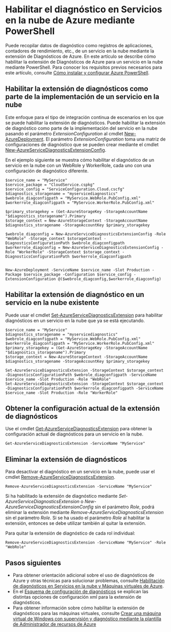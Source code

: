 <properties 
	pageTitle="Habilitar el diagnóstico en Servicios en la nube de Azure mediante PowerShell | Microsoft Azure" 
	description="Obtener información sobre cómo habilitar el diagnóstico en servicios en la nube mediante PowerShell" 
	services="cloud-services" 
	documentationCenter=".net" 
	authors="sbtron" 
	manager="" 
	editor=""/>

<tags 
	ms.service="cloud-services" 
	ms.workload="tbd" 
	ms.tgt_pltfrm="na" 
	ms.devlang="dotnet" 
	ms.topic="article" 
	ms.date="11/16/2015" 
	ms.author="saurabh"/>


# Habilitar el diagnóstico en Servicios en la nube de Azure mediante PowerShell

Puede recopilar datos de diagnóstico como registros de aplicaciones, contadores de rendimiento, etc., de un servicio en la nube mediante la extensión de Diagnósticos de Azure. En este artículo se describe cómo habilitar la extensión de Diagnósticos de Azure para un servicio en la nube mediante PowerShell. Para conocer los requisitos previos necesarios para este artículo, consulte [Cómo instalar y configurar Azure PowerShell](powershell-install-configure.md).

## Habilitar la extensión de diagnósticos como parte de la implementación de un servicio en la nube

Este enfoque para el tipo de integración continua de escenarios en los que se puede habilitar la extensión de diagnósticos. Puede habilitar la extensión de diagnóstico como parte de la implementación del servicio en la nube pasando el parámetro *ExtensionConfiguration* al cmdlet [New-AzureDeployment](https://msdn.microsoft.com/library/azure/mt589089.aspx). El parámetro *ExtensionConfiguration* toma una matriz de configuraciones de diagnóstico que se pueden crear mediante el cmdlet [New-AzureServiceDiagnosticsExtensionConfig](https://msdn.microsoft.com/library/azure/mt589168.aspx).

En el ejemplo siguiente se muestra cómo habilitar el diagnóstico de un servicio en la nube con un WebRole y WorkerRole, cada uno con una configuración de diagnóstico diferente.

	$service_name = "MyService"
	$service_package = "CloudService.cspkg"
	$service_config = "ServiceConfiguration.Cloud.cscfg"
	$diagnostics_storagename = "myservicediagnostics"
	$webrole_diagconfigpath = "MyService.WebRole.PubConfig.xml" 
	$workerrole_diagconfigpath = "MyService.WorkerRole.PubConfig.xml"

	$primary_storagekey = (Get-AzureStorageKey -StorageAccountName "$diagnostics_storagename").Primary
	$storage_context = New-AzureStorageContext -StorageAccountName $diagnostics_storagename -StorageAccountKey $primary_storagekey

	$webrole_diagconfig = New-AzureServiceDiagnosticsExtensionConfig -Role "WebRole" -Storage_context $storageContext -DiagnosticsConfigurationPath $webrole_diagconfigpath
	$workerrole_diagconfig = New-AzureServiceDiagnosticsExtensionConfig -Role "WorkerRole" -StorageContext $storage_context -DiagnosticsConfigurationPath $workerrole_diagconfigpath
	  
	 
	New-AzureDeployment -ServiceName $service_name -Slot Production -Package $service_package -Configuration $service_config -ExtensionConfiguration @($webrole_diagconfig,$workerrole_diagconfig) 



## Habilitar la extensión de diagnóstico en un servicio en la nube existente

Puede usar el cmdlet [Set-AzureServiceDiagnosticsExtension](https://msdn.microsoft.com/library/azure/mt589140.aspx) para habilitar diagnósticos en un servicio en la nube que ya se está ejecutando.


	$service_name = "MyService"
	$diagnostics_storagename = "myservicediagnostics"
	$webrole_diagconfigpath = "MyService.WebRole.PubConfig.xml" 
	$workerrole_diagconfigpath = "MyService.WorkerRole.PubConfig.xml"
	$primary_storagekey = (Get-AzureStorageKey -StorageAccountName "$diagnostics_storagename").Primary
	$storage_context = New-AzureStorageContext -StorageAccountName $diagnostics_storagename -StorageAccountKey $primary_storagekey
 
	Set-AzureServiceDiagnosticsExtension -StorageContext $storage_context -DiagnosticsConfigurationPath $webrole_diagconfigpath -ServiceName $service_name -Slot Production -Role "WebRole" 
	Set-AzureServiceDiagnosticsExtension -StorageContext $storage_context -DiagnosticsConfigurationPath $workerrole_diagconfigpath -ServiceName $service_name -Slot Production -Role "WorkerRole"
 

## Obtener la configuración actual de la extensión de diagnósticos
Use el cmdlet [Get-AzureServiceDiagnosticsExtension](https://msdn.microsoft.com/library/azure/mt589204.aspx) para obtener la configuración actual de diagnósticos para un servicio en la nube.
	
	Get-AzureServiceDiagnosticsExtension -ServiceName "MyService"

## Eliminar la extensión de diagnósticos
Para desactivar el diagnóstico en un servicio en la nube, puede usar el cmdlet [Remove-AzureServiceDiagnosticsExtension](https://msdn.microsoft.com/library/azure/mt589183.aspx).

	Remove-AzureServiceDiagnosticsExtension -ServiceName "MyService"

Si ha habilitado la extensión de diagnóstico mediante *Set-AzureServiceDiagnosticsExtension* o *New-AzureServiceDiagnosticsExtensionConfig* sin el parámetro *Role*, podrá eliminar la extensión mediante *Remove-AzureServiceDiagnosticsExtension* sin el parámetro *Role*. Si se ha usado el parámetro *Role* al habilitar la extensión, entonces se debe utilizar también al quitar la extensión.

Para quitar la extensión de diagnóstico de cada rol individual:

	Remove-AzureServiceDiagnosticsExtension -ServiceName "MyService" -Role "WebRole"


## Pasos siguientes

- Para obtener orientación adicional sobre el uso de diagnósticos de Azure y otras técnicas para solucionar problemas, consulte [Habilitación de diagnósticos en Servicios en la nube y Máquinas virtuales de Azure](cloud-services-dotnet-diagnostics.md).
- En el [Esquema de configuración de diagnósticos](https://msdn.microsoft.com/library/azure/dn782207.aspx) se explican las distintas opciones de configuración xml para la extensión de diagnósticos.
- Para obtener información sobre cómo habilitar la extensión de diagnósticos para las máquinas virtuales, consulte [Crear una máquina virtual de Windows con supervisión y diagnóstico mediante la plantilla de Administrador de recursos de Azure](virtual-machines-extensions-diagnostics-windows-template.md)  

<!---HONumber=Nov15_HO4-->
